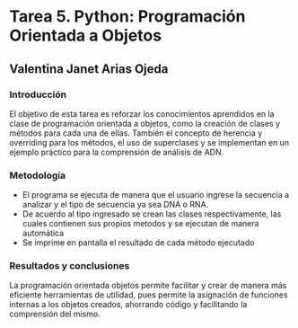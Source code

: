 # Tarea 5. Python: Programación Orientada a Objetos
## Valentina Janet Arias Ojeda
###  Introducción

El objetivo de esta tarea es reforzar los conocimientos aprendidos en la clase de programación orientada a objetos, como la creación de clases y métodos para cada una de ellas.
También el concepto de herencia y overriding para los métodos, el uso de superclases y se implementan en un ejemplo práctico para la comprensión de análisis de ADN.

### Metodología
- El programa se ejecuta de manera que el usuario ingrese la secuencia a analizar y el tipo de secuencia ya sea DNA o RNA.
- De acuerdo al tipo ingresado se crean las clases respectivamente, las cuales contienen sus propios metodos y se ejecutan de manera automática
- Se imprime en pantalla el resultado de cada método ejecutado

### Resultados y conclusiones

La programación orientada objetos permite facilitar y crear de manera más eficiente herramientas de utilidad, pues permite la asignación de funciones internas a los objetos creados, ahorrando código y facilitando la comprensión del mismo.